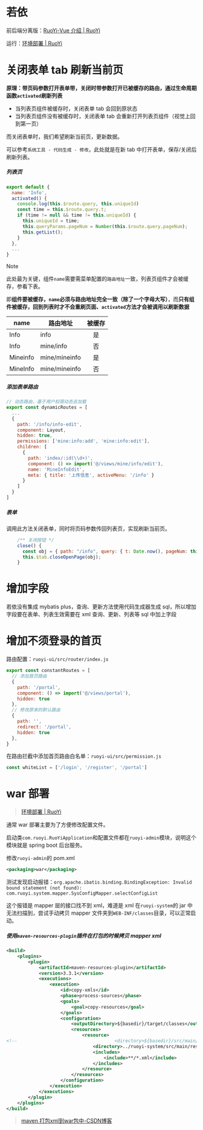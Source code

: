 # 若依

前后端分离版：[RuoYi-Vue 介绍 | RuoYi](http://doc.ruoyi.vip/ruoyi-vue/)

运行：[环境部署 | RuoYi](http://doc.ruoyi.vip/ruoyi-vue/document/hjbs.html#运行系统)

# 关闭表单 tab 刷新当前页

**原理：带页码参数打开表单带，关闭时带参数打开已被缓存的路由，通过生命周期函数`activated`刷新列表**

- 当列表页组件被缓存时，关闭表单 tab 会回到原状态
- 当列表页组件没有被缓存时，关闭表单 tab 会重新打开列表页组件（视觉上回到第一页）

而关闭表单时，我们希望刷新当前页，更新数据。

可以参考`系统工具 - 代码生成 - 修改`，此处就是在新 tab 中打开表单，保存/关闭后刷新列表。

##### 列表页

```javascript
export default {
  name: 'Info',
  activated() {
    console.log(this.$route.query, this.uniqueId)
    const time = this.$route.query.t;
    if (time != null && time != this.uniqueId) {
      this.uniqueId = time;
      this.queryParams.pageNum = Number(this.$route.query.pageNum);
      this.getList();
    }
  },
  ...
}
```

> [!NOTE]
>
> 此处最为关键，组件`name`需要需菜单配置的`路由地址`一致，列表页组件才会被缓存，参看下表。
>
> 即**组件要被缓存，`name`必须与路由地址完全一致（除了一个字母大写）**，而**只有组件被缓存，回到列表时才不会重刷页面、`activated`方法才会被调用以刷新数据**

| name | 路由地址  | 被缓存 |
| ---- | --------- | :------: |
| Info | info      | 是     |
| Info | mine/info | 否     |
| Mineinfo | mine/mineinfo      | 是     |
| MineInfo | mine/mineinfo      | 否     |

##### 添加表单路由

```javascript
// 动态路由，基于用户权限动态去加载
export const dynamicRoutes = [
  ...
  {
    path: '/info/info-edit',
    component: Layout,
    hidden: true,
    permissions: ['mine:info:add', 'mine:info:edit'],
    children: [
      {
        path: 'index/:id(\\d+)',
        component: () => import('@/views/mine/info/edit'),
        name: 'MineInfoEdit',
        meta: { title: '上传信息', activeMenu: '/info' }
      }
    ]
  }
]
```

##### 表单

调用此方法关闭表单，同时将页码参数传回列表页，实现刷新当前页。

```javascript
    /** 关闭按钮 */
    close() {
      const obj = { path: "/info", query: { t: Date.now(), pageNum: this.$route.query.pageNum } };
      this.$tab.closeOpenPage(obj);
    }
```

# 增加字段

若依没有集成 mybatis plus，查询、更新方法使用代码生成器生成 sql，所以增加字段要在表单、列表生效需要在 xml 查询、更新、列表等 sql 中加上字段

# 增加不须登录的首页

路由配置：`ruoyi-ui/src/router/index.js`

```javascript
export const constantRoutes = [
  // 添加首页路由
  {
    path: '/portal',
    component: () => import('@/views/portal'),
    hidden: true
  },
  // 修改原来的默认路由
  {
    path: '',
    redirect: '/portal',
    hidden: true
  },
}
```

在路由拦截中添加首页路由白名单：`ruoyi-ui/src/permission.js`

```javascript
const whiteList = ['/login', '/register', '/portal']
```



# war 部署

> [环境部署 | RuoYi](http://doc.ruoyi.vip/ruoyi-vue/document/hjbs.html#后端部署)

通常 war 部署主要为了方便修改配置文件。

启动类`com.ruoyi.RuoYiApplication`和配置文件都在`ruoyi-admin`模块，说明这个模块就是 spring boot 后台服务。

修改`ruoyi-admin`的 pom.xml

```xml
<packaging>war</packaging>
```

测试发现启动报错：`org.apache.ibatis.binding.BindingException: Invalid bound statement (not found): com.ruoyi.system.mapper.SysConfigMapper.selectConfigList`

这个报错是 mapper 层的接口找不到 xml，难道是 xml 在`ruoyi-system`的 jar 中无法扫描到，尝试手动拷贝 mapper 文件夹到`WEB-INF/classes`目录，可以正常启动。

##### 使用`maven-resources-plugin`插件在打包的时候拷贝 mapper xml

```xml
<build>
    <plugins>
        <plugin>
            <artifactId>maven-resources-plugin</artifactId>
            <version>3.3.1</version>
            <executions>
                <execution>
                    <id>copy-xmls</id>
                    <phase>process-sources</phase>
                    <goals>
                        <goal>copy-resources</goal>
                    </goals>
                    <configuration>
                        <outputDirectory>${basedir}/target/classes</outputDirectory>
                        <resources>
                            <resource>
<!--                                    <directory>${basedir}/src/main/java</directory>-->
                                <directory>../ruoyi-system/src/main/resources</directory>
                                <includes>
                                    <include>**/*.xml</include>
                                </includes>
                            </resource>
                        </resources>
                    </configuration>
                </execution>
            </executions>
        </plugin>
    </plugins>
</build>
```

> [maven 打包xml到war包中-CSDN博客](https://blog.csdn.net/u010076603/article/details/102515691)

